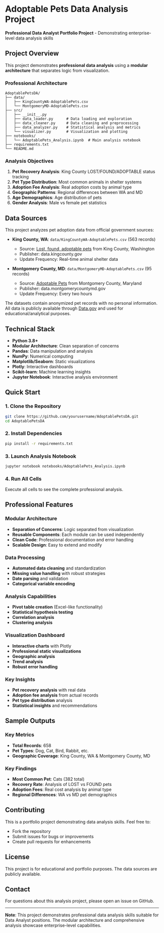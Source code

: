 # Adoptable Pets Data Analysis Project

**Professional Data Analyst Portfolio Project** - Demonstrating enterprise-level data analysis skills

## Project Overview

This project demonstrates **professional data analysis** using a **modular architecture** that separates logic from visualization.

### Professional Architecture

```
AdoptablePetsDA/
├── data/
│   ├── KingCountyWA-AdoptablePets.csv
│   └── MontgomeryMD-AdoptablePets.csv
├── src/
│   ├── __init__.py
│   ├── data_loader.py      # Data loading and exploration
│   ├── data_cleaner.py     # Data cleaning and preprocessing
│   ├── data_analyzer.py    # Statistical analysis and metrics
│   └── visualizer.py       # Visualization and plotting
├── notebooks/
│   └── AdoptablePets_Analysis.ipynb  # Main analysis notebook
├── requirements.txt
└── README.md
```

### Analysis Objectives

1. **Pet Recovery Analysis**: King County LOST/FOUND/ADOPTABLE status tracking
2. **Pet Type Distribution**: Most common animals in shelter systems
3. **Adoption Fee Analysis**: Real adoption costs by animal type
4. **Geographic Patterns**: Regional differences between WA and MD
5. **Age Demographics**: Age distribution of pets
6. **Gender Analysis**: Male vs female pet statistics

## Data Sources

This project analyzes pet adoption data from official government sources:

- **King County, WA**: `data/KingCountyWA-AdoptablePets.csv` (563 records)
  - Source: [Lost, found, adoptable pets](https://catalog.data.gov/dataset/lost-found-adoptable-pets) from King County, Washington
  - Publisher: data.kingcounty.gov
  - Update Frequency: Real-time animal shelter data

- **Montgomery County, MD**: `data/MontgomeryMD-AdoptablePets.csv` (95 records)
  - Source: [Adoptable Pets](https://catalog.data.gov/dataset/adoptable-pets) from Montgomery County, Maryland
  - Publisher: data.montgomerycountymd.gov
  - Update Frequency: Every two hours

The datasets contain anonymized pet records with no personal information. All data is publicly available through [Data.gov](https://data.gov) and used for educational/analytical purposes.

## Technical Stack

- **Python 3.8+**
- **Modular Architecture**: Clean separation of concerns
- **Pandas**: Data manipulation and analysis
- **NumPy**: Numerical computing
- **Matplotlib/Seaborn**: Static visualizations
- **Plotly**: Interactive dashboards
- **Scikit-learn**: Machine learning insights
- **Jupyter Notebook**: Interactive analysis environment

## Quick Start

### 1. Clone the Repository
```bash
git clone https://github.com/yourusername/AdoptablePetsDA.git
cd AdoptablePetsDA
```

### 2. Install Dependencies
```bash
pip install -r requirements.txt
```

### 3. Launch Analysis Notebook
```bash
jupyter notebook notebooks/AdoptablePets_Analysis.ipynb
```

### 4. Run All Cells
Execute all cells to see the complete professional analysis.

## Professional Features

### Modular Architecture
- **Separation of Concerns**: Logic separated from visualization
- **Reusable Components**: Each module can be used independently
- **Clean Code**: Professional documentation and error handling
- **Scalable Design**: Easy to extend and modify

### Data Processing
- **Automated data cleaning** and standardization
- **Missing value handling** with robust strategies
- **Date parsing** and validation
- **Categorical variable encoding**

### Analysis Capabilities
- **Pivot table creation** (Excel-like functionality)
- **Statistical hypothesis testing**
- **Correlation analysis**
- **Clustering analysis**

### Visualization Dashboard
- **Interactive charts** with Plotly
- **Professional static visualizations**
- **Geographic analysis**
- **Trend analysis**
- **Robust error handling**

### Key Insights
- **Pet recovery analysis** with real data
- **Adoption fee analysis** from actual records
- **Pet type distribution** analysis
- **Statistical insights** and recommendations

## Sample Outputs

### Key Metrics
- **Total Records**: 658
- **Pet Types**: Dog, Cat, Bird, Rabbit, etc.
- **Geographic Coverage**: King County, WA & Montgomery County, MD

### Key Findings
- **Most Common Pet**: Cats (382 total)
- **Recovery Rate**: Analysis of LOST vs FOUND pets
- **Adoption Fees**: Real cost analysis by animal type
- **Regional Differences**: WA vs MD pet demographics

## Contributing

This is a portfolio project demonstrating data analysis skills. Feel free to:
- Fork the repository
- Submit issues for bugs or improvements
- Create pull requests for enhancements

## License

This project is for educational and portfolio purposes. The data sources are publicly available.

## Contact

For questions about this analysis project, please open an issue on GitHub.

---

**Note**: This project demonstrates professional data analysis skills suitable for Data Analyst positions. The modular architecture and comprehensive analysis showcase enterprise-level capabilities.


